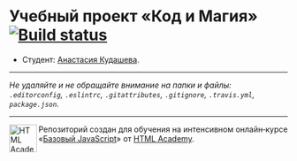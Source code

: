 # Учебный проект «Код и Магия» [![Build status][travis-image]][travis-url]

* Студент: [Анастасия Кудашева](https://up.htmlacademy.ru/javascript/11/user/68426).

---

_Не удаляйте и не обращайте внимание на папки и файлы:_<br>
_`.editorconfig`, `.eslintrc`, `.gitattributes`, `.gitignore`, `.travis.yml`, `package.json`._

---

<a href="https://htmlacademy.ru/intensive/javascript"><img align="left" width="50" height="50" title="HTML Academy" src="https://up.htmlacademy.ru/static/img/intensive/javascript/logo-for-github.svg"></a>

Репозиторий создан для обучения на интенсивном онлайн‑курсе «[Базовый JavaScript](https://htmlacademy.ru/intensive/javascript)» от [HTML Academy](https://htmlacademy.ru).

[travis-image]: https://travis-ci.org/htmlacademy-javascript/68426-code-and-magick.svg?branch=master
[travis-url]: https://travis-ci.org/htmlacademy-javascript/68426-code-and-magick
